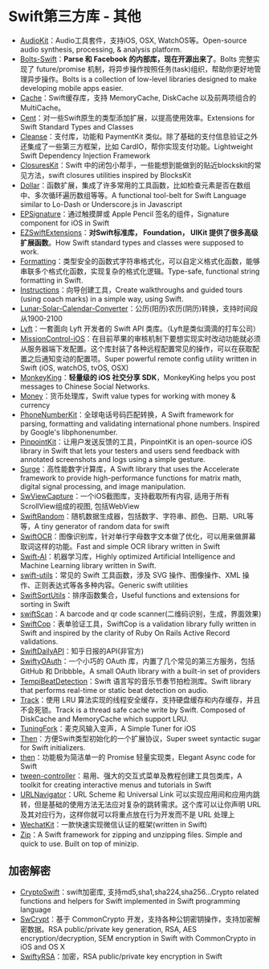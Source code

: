 # Swift第三方库 - 其他  
- [AudioKit][1]：Audio工具套件，支持iOS, OSX, WatchOS等。Open-source audio synthesis, processing, & analysis platform.
- [Bolts-Swift][2]：**Parse 和 Facebook 的内部库，现在开源出来了**。Bolts 完整实现了 future/promise 机制，将异步操作按照任务(task)组织，帮助你更好地管理异步操作。Bolts is a collection of low-level libraries designed to make developing mobile apps easier.
- [Cache][3]：Swift缓存库，支持 MemoryCache, DiskCache 以及前两项组合的 MultiCache。
- [Cent][4]：对一些Swift原生的类型添加扩展，以提高使用效率。Extensions for Swift Standard Types and Classes
- [Cleanse][5]：支付库，功能和 PaymentKit 类似。除了基础的支付信息验证之外还集成了一些第三方框架，比如 CardIO，帮你实现支付功能。Lightweight Swift Dependency Injection Framework
- [ClosuresKit][6]：Swift 中的闭包小帮手，一些能想到能做到的贴近blockskit的常见方法，swift closures utilities inspired by BlocksKit
- [Dollar][7]：函数扩展，集成了许多常用的工具函数，比如检查元素是否在数组中、多次循环遍历数组等等。A functional tool-belt for Swift Language similar to Lo-Dash or Underscore.js in Javascript
- [EPSignature][8]：通过触摸屏或 Apple Pencil 签名的组件，Signature component for iOS in Swift
- [EZSwiftExtensions][9]：**对Swift标准库， Foundation， UIKit 提供了很多高级扩展函数**。How Swift standard types and classes were supposed to work.
- [Formatting][10]：类型安全的函数式字符串格式化，可以自定义格式化函数，能够串联多个格式化函数，实现复杂的格式化逻辑。Type-safe, functional string formatting in Swift.
- [Instructions][11]：向导创建工具，Create walkthroughs and guided tours (using coach marks) in a simple way, using Swift.
- [Lunar-Solar-Calendar-Converter][12]：公历(阳历)农历(阴历)转换，支持时间段从1900-2100
- [Lyft][13]：一套面向 Lyft 开发者的 Swift API 类库。（Lyft是类似滴滴的打车公司）
- [MissionControl-iOS][14]：在目前苹果的审核机制下要想实现实时改动功能就必须从服务器端下发配置。这个库封装了各种远程配置常见的操作，可以在获取配置之后通知变动的配置项。Super powerful remote config utility written in Swift (iOS, watchOS, tvOS, OSX)
- [MonkeyKing][15]：**轻量级的 iOS 社交分享 SDK**，MonkeyKing helps you post messages to Chinese Social Networks.
- [Money][16]：货币处理库，Swift value types for working with money & currency
- [PhoneNumberKit][17]：全球电话号码匹配转换，A Swift framework for parsing, formatting and validating international phone numbers. Inspired by Google's libphonenumber.
- [PinpointKit][18]：让用户发送反馈的工具，PinpointKit is an open-source iOS library in Swift that lets your testers and users send feedback with annotated screenshots and logs using a simple gesture.
- [Surge][19]：高性能数字计算库，A Swift library that uses the Accelerate framework to provide high-performance functions for matrix math, digital signal processing, and image manipulation.
- [SwViewCapture][20]：一个iOS截图库，支持截取所有内容, 适用于所有ScrollView组成的视图, 包括WebView
- [SwiftRandom][21]：随机数据生成器，包括数字、字符串、颜色、日期、URL等等，A tiny generator of random data for swift
- [SwiftOCR][22]：图像识别库，针对单行字母数字文本做了优化，可以用来做屏幕取词这样的功能。Fast and simple OCR library written in Swift
- [Swift-AI][23]：机器学习库，Highly optimized Artificial Intelligence and Machine Learning library written in Swift.
- [swift-utils][24]：常见的 Swift 工具函数，涉及 SVG 操作、图像操作、XML 操作、正则表达式等各多种内容。Generic swift utilities
- [SwiftSortUtils][25]：排序函数集合，Useful functions and extensions for sorting in Swift
- [swiftScan][26]：A barcode and qr code scanner(二维码识别，生成，界面效果)
- [SwiftCop][27]：表单验证工具，SwiftCop is a validation library fully written in Swift and inspired by the clarity of Ruby On Rails Active Record validations.
- [SwiftDailyAPI][28]：知乎日报的API(非官方)
- [SwiftyOAuth][29]：一个小巧的 OAuth 库，内置了几个常见的第三方服务，包括 GitHub 和 Dribbble。A small OAuth library with a built-in set of providers
- [TempiBeatDetection][30]：Swift 语言写的音乐节奏节拍检测库。Swift library that performs real-time or static beat detection on audio.
- [Track][31]：使用 LRU 算法实现的线程安全缓存，支持硬盘缓存和内存缓存，并且不会死锁。Track is a thread safe cache write by Swift. Composed of DiskCache and MemoryCache which support LRU.
- [TuningFork][32]：麦克风输入变声，A Simple Tuner for iOS
- [Then][33]：方便Swift类型初始化的一个扩展协议，Super sweet syntactic sugar for Swift initializers.
- [then][34]：功能极为简洁单一的 Promise 轻量实现类，Elegant Async code for Swift
- [tween-controller][35]：易用、强大的交互式菜单及教程创建工具包类库，A toolkit for creating interactive menus and tutorials in Swift
- [URLNavigator][36]：URL Scheme 和 Universal Link 可以实现应用间和应用内跳转，但是基础的使用方法无法应对复杂的跳转需求。这个库可以让你声明 URL 及其对应行为，这样你就可以将重点放在行为开发而不是 URL 处理上
- [WechatKit][37]：一款快速实现微信认证的框架(written in Swift)
- [Zip][38]：A Swift framework for zipping and unzipping files. Simple and quick to use. Built on top of minizip.

## 加密解密
- [CryptoSwift][39]：swift加密库, 支持md5,sha1,sha224,sha256...Crypto related functions and helpers for Swift implemented in Swift programming language
- [SwCrypt][40]：基于 CommonCrypto 开发，支持各种公钥密钥操作，支持加密解密数据。RSA public/private key generation, RSA, AES encryption/decryption, SEM encryption in Swift with CommonCrypto in iOS and OS X
- [SwiftyRSA][41]：加密，RSA public/private key encryption in Swift

[1]:	https://github.com/audiokit/AudioKit "AudioKit"
[2]:	https://github.com/BoltsFramework/Bolts-Swift "Bolts-Swift"
[3]:	https://github.com/soffes/Cache "Cache"
[4]:	https://github.com/ankurp/Cent "Cent"
[5]:	https://github.com/square/Cleanse "Cleanse"
[6]:	https://github.com/lacklock/ClosuresKit "ClosuresKit"
[7]:	https://github.com/ankurp/Dollar "Dollar.swift"
[8]:	https://github.com/ipraba/EPSignature "EPSignature"
[9]:	https://github.com/goktugyil/EZSwiftExtensions "EZSwiftExtensions"
[10]:	https://github.com/stephencelis/Formatting "Formatting"
[11]:	https://github.com/ephread/Instructions "Instructions"
[12]:	https://github.com/isee15/Lunar-Solar-Calendar-Converter "Lunar-Solar-Calendar-Converter"
[13]:	https://github.com/genadyo/Lyft "Lyft"
[14]:	https://github.com/appculture/MissionControl-iOS "MissionControl-iOS"
[15]:	https://github.com/nixzhu/MonkeyKing "MonkeyKing"
[16]:	https://github.com/danthorpe/Money "Money"
[17]:	https://github.com/marmelroy/PhoneNumberKit "PhoneNumberKit"
[18]:	https://github.com/Lickability/PinpointKit "PinpointKit"
[19]:	https://github.com/mattt/Surge "Surge"
[20]:	https://github.com/startry/SwViewCapture "SwViewCapture"
[21]:	https://github.com/thellimist/SwiftRandom "SwiftRandom"
[22]:	https://github.com/garnele007/SwiftOCR "SwiftOCR"
[23]:	https://github.com/collinhundley/Swift-AI "Swift-AI"
[24]:	https://github.com/eonist/swift-utils "swift-utils"
[25]:	https://github.com/dsmatter/SwiftSortUtils "SwiftSortUtils"
[26]:	https://github.com/MxABC/swiftScan "swiftScan"
[27]:	https://github.com/andresinaka/SwiftCop "SwiftCop"
[28]:	https://github.com/NicholasTD07/SwiftDailyAPI "SwiftDailyAPI"
[29]:	https://github.com/delba/SwiftyOAuth "SwiftyOAuth"
[30]:	https://github.com/jscalo/TempiBeatDetection "TempiBeatDetection"
[31]:	https://github.com/maquannene/Track "Track"
[32]:	https://github.com/comyarzaheri/TuningFork "TuningFork"
[33]:	https://github.com/devxoul/Then "Then"
[34]:	https://github.com/s4cha/then "then"
[35]:	https://github.com/daltonclaybrook/tween-controller "tween-controller"
[36]:	https://github.com/devxoul/URLNavigator "URLNavigator"
[37]:	https://github.com/starboychina/WechatKit "WechatKit"
[38]:	https://github.com/marmelroy/Zip "Zip"
[39]:	https://github.com/krzyzanowskim/CryptoSwift "CryptoSwift"
[40]:	https://github.com/soyersoyer/SwCrypt "SwCrypt"
[41]:	https://github.com/TakeScoop/SwiftyRSA "SwiftyRSA"